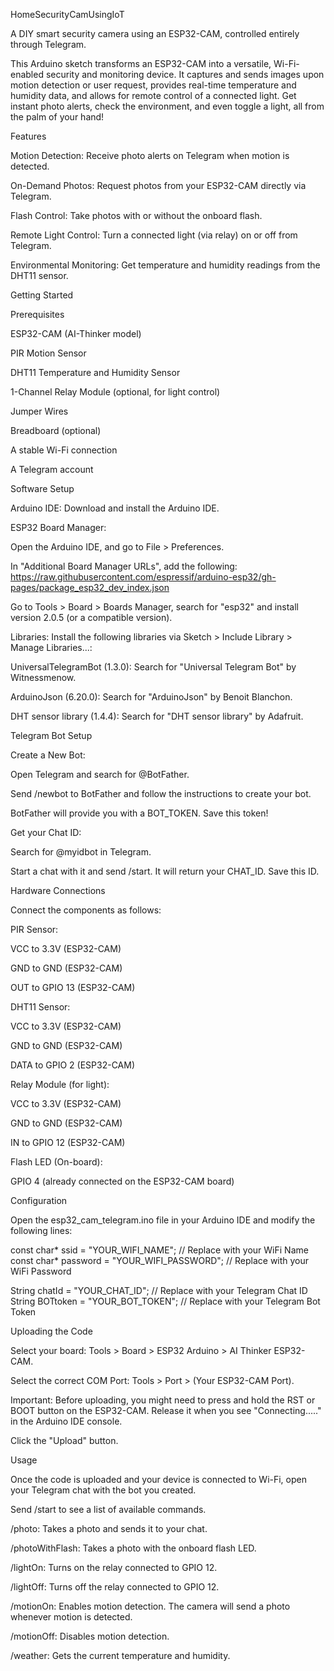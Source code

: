 HomeSecurityCamUsingIoT

A DIY smart security camera using an ESP32-CAM, controlled entirely through Telegram.

This Arduino sketch transforms an ESP32-CAM into a versatile, Wi-Fi-enabled security and monitoring device. It captures and sends images upon motion detection or user request, provides real-time temperature and humidity data, and allows for remote control of a connected light. Get instant photo alerts, check the environment, and even toggle a light, all from the palm of your hand!

Features

Motion Detection: Receive photo alerts on Telegram when motion is detected.

On-Demand Photos: Request photos from your ESP32-CAM directly via Telegram.

Flash Control: Take photos with or without the onboard flash.

Remote Light Control: Turn a connected light (via relay) on or off from Telegram.

Environmental Monitoring: Get temperature and humidity readings from the DHT11 sensor.

Getting Started

Prerequisites

ESP32-CAM (AI-Thinker model)

PIR Motion Sensor

DHT11 Temperature and Humidity Sensor

1-Channel Relay Module (optional, for light control)

Jumper Wires

Breadboard (optional)

A stable Wi-Fi connection

A Telegram account

Software Setup

Arduino IDE: Download and install the Arduino IDE.

ESP32 Board Manager:

Open the Arduino IDE, and go to File > Preferences.

In "Additional Board Manager URLs", add the following:
https://raw.githubusercontent.com/espressif/arduino-esp32/gh-pages/package_esp32_dev_index.json

Go to Tools > Board > Boards Manager, search for "esp32" and install version 2.0.5 (or a compatible version).

Libraries: Install the following libraries via Sketch > Include Library > Manage Libraries...:

UniversalTelegramBot (1.3.0): Search for "Universal Telegram Bot" by Witnessmenow.

ArduinoJson (6.20.0): Search for "ArduinoJson" by Benoit Blanchon.

DHT sensor library (1.4.4): Search for "DHT sensor library" by Adafruit.

Telegram Bot Setup

Create a New Bot:

Open Telegram and search for @BotFather.

Send /newbot to BotFather and follow the instructions to create your bot.

BotFather will provide you with a BOT_TOKEN. Save this token!

Get your Chat ID:

Search for @myidbot in Telegram.

Start a chat with it and send /start. It will return your CHAT_ID. Save this ID.

Hardware Connections

Connect the components as follows:

PIR Sensor:

VCC to 3.3V (ESP32-CAM)

GND to GND (ESP32-CAM)

OUT to GPIO 13 (ESP32-CAM)

DHT11 Sensor:

VCC to 3.3V (ESP32-CAM)

GND to GND (ESP32-CAM)

DATA to GPIO 2 (ESP32-CAM)

Relay Module (for light):

VCC to 3.3V (ESP32-CAM)

GND to GND (ESP32-CAM)

IN to GPIO 12 (ESP32-CAM)

Flash LED (On-board):

GPIO 4 (already connected on the ESP32-CAM board)

Configuration

Open the esp32_cam_telegram.ino file in your Arduino IDE and modify the following lines:

const char* ssid = "YOUR_WIFI_NAME";        // Replace with your WiFi Name
const char* password = "YOUR_WIFI_PASSWORD";    // Replace with your WiFi Password

String chatId = "YOUR_CHAT_ID";         // Replace with your Telegram Chat ID
String BOTtoken = "YOUR_BOT_TOKEN";       // Replace with your Telegram Bot Token


Uploading the Code

Select your board: Tools > Board > ESP32 Arduino > AI Thinker ESP32-CAM.

Select the correct COM Port: Tools > Port > (Your ESP32-CAM Port).

Important: Before uploading, you might need to press and hold the RST or BOOT button on the ESP32-CAM. Release it when you see "Connecting....." in the Arduino IDE console.

Click the "Upload" button.

Usage

Once the code is uploaded and your device is connected to Wi-Fi, open your Telegram chat with the bot you created.

Send /start to see a list of available commands.

/photo: Takes a photo and sends it to your chat.

/photoWithFlash: Takes a photo with the onboard flash LED.

/lightOn: Turns on the relay connected to GPIO 12.

/lightOff: Turns off the relay connected to GPIO 12.

/motionOn: Enables motion detection. The camera will send a photo whenever motion is detected.

/motionOff: Disables motion detection.

/weather: Gets the current temperature and humidity.
